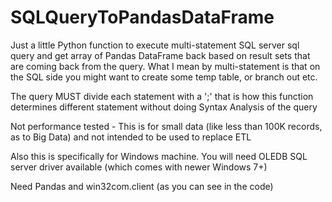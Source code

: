 # SQLQueryToPandasDataFrame

Just a little Python function to execute multi-statement SQL server sql query and get array of Pandas DataFrame back based on result sets that are coming back from the query.  What I mean by multi-statement is that on the SQL side you might want to create some temp table, or branch out etc.

The query MUST divide each statement with a ';' that is how this function determines different statement without doing Syntax Analysis of the query

Not performance tested - This is for small data (like less than 100K records, as to Big Data) and not intended to be used to replace ETL

Also this is specifically for Windows machine.  You will need OLEDB SQL server driver available (which comes with newer Windows 7+)

Need Pandas and win32com.client (as you can see in the code)
